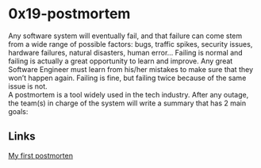 # 0x19-postmortem
Any software system will eventually fail, and that failure can come stem from a wide range of possible factors: bugs, traffic spikes, security issues, hardware failures, natural disasters, human error… Failing is normal and failing is actually a great opportunity to learn and improve. Any great Software Engineer must learn from his/her mistakes to make sure that they won’t happen again. Failing is fine, but failing twice because of the same issue is not.  
A postmortem is a tool widely used in the tech industry. After any outage, the team(s) in charge of the system will write a summary that has 2 main goals:
## Links
[My first postmorten](https://medium.com/@kerimsha/my-first-postmortem-f35d47cdeb6d)
